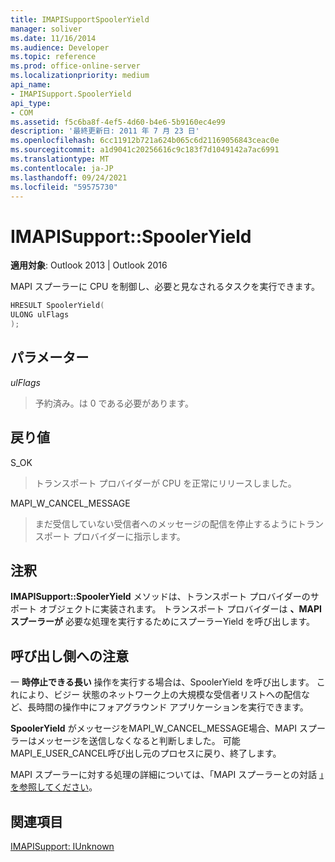 ```yaml
---
title: IMAPISupportSpoolerYield
manager: soliver
ms.date: 11/16/2014
ms.audience: Developer
ms.topic: reference
ms.prod: office-online-server
ms.localizationpriority: medium
api_name:
- IMAPISupport.SpoolerYield
api_type:
- COM
ms.assetid: f5c6ba8f-4ef5-4d60-b4e6-5b9160ec4e99
description: '最終更新日: 2011 年 7 月 23 日'
ms.openlocfilehash: 6cc11912b721a624b065c6d21169056843ceac0e
ms.sourcegitcommit: a1d9041c20256616c9c183f7d1049142a7ac6991
ms.translationtype: MT
ms.contentlocale: ja-JP
ms.lasthandoff: 09/24/2021
ms.locfileid: "59575730"
---
```

# <a name="imapisupportspooleryield"></a>IMAPISupport::SpoolerYield

  
  
**適用対象**: Outlook 2013 | Outlook 2016 
  
MAPI スプーラーに CPU を制御し、必要と見なされるタスクを実行できます。
  
```cpp
HRESULT SpoolerYield(
ULONG ulFlags
);
```

## <a name="parameters"></a>パラメーター

 _ulFlags_
  
> 予約済み。は 0 である必要があります。
    
## <a name="return-value"></a>戻り値

S_OK 
  
> トランスポート プロバイダーが CPU を正常にリリースしました。
    
MAPI_W_CANCEL_MESSAGE 
  
> まだ受信していない受信者へのメッセージの配信を停止するようにトランスポート プロバイダーに指示します。
    
## <a name="remarks"></a>注釈

**IMAPISupport::SpoolerYield** メソッドは、トランスポート プロバイダーのサポート オブジェクトに実装されます。 トランスポート プロバイダーは **、MAPI スプーラーが** 必要な処理を実行するためにスプーラーYield を呼び出します。 
  
## <a name="notes-to-callers"></a>呼び出し側への注意

一 **時停止できる長い** 操作を実行する場合は、SpoolerYield を呼び出します。 これにより、ビジー 状態のネットワーク上の大規模な受信者リストへの配信など、長時間の操作中にフォアグラウンド アプリケーションを実行できます。 
  
**SpoolerYield** がメッセージをMAPI_W_CANCEL_MESSAGE場合、MAPI スプーラーはメッセージを送信しなくなると判断しました。 可能MAPI_E_USER_CANCEL呼び出し元のプロセスに戻り、終了します。 
  
MAPI スプーラーに対する処理の詳細については、「MAPI スプーラーとの対話 [」を参照してください](interacting-with-the-mapi-spooler.md)。
  
## <a name="see-also"></a>関連項目



[IMAPISupport: IUnknown](imapisupportiunknown.md)

